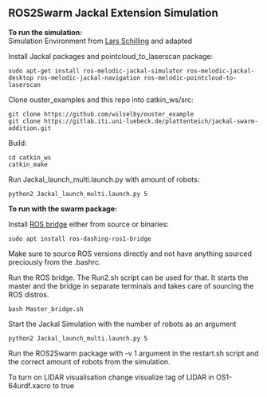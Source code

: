 ## ROS2Swarm Jackal Extension Simulation

**To run the simulation:**    
Simulation Environment from [Lars Schilling](https://github.com/l-schilling/multi_jackal_simulation_rob) and adapted

Install Jackal packages and pointcloud_to_laserscan package:
```
sudo apt-get install ros-melodic-jackal-simulator ros-melodic-jackal-desktop ros-melodic-jackal-navigation ros-melodic-pointcloud-to-laserscan
```
Clone ouster_examples and this repo into catkin_ws/src:
```
git clone https://github.com/wilselby/ouster_example
git clone https://gitlab.iti.uni-luebeck.de/plattenteich/jackal-swarm-addition.git
```
Build:
```
cd catkin_ws
catkin_make   
```
Run Jackal_launch_multi.launch.py with amount of robots:
```
python2 Jackal_launch_multi.launch.py 5
```

**To run with the swarm package:**

Install [ROS bridge](https://github.com/ros2/ros1_bridge) either from source or binaries:
```
sudo apt install ros-dashing-ros1-bridge
```
Make sure to source ROS versions directly and not have anything sourced preciously from the .bashrc. 

Run the ROS bridge. The Run2.sh script can be used for that. It starts the master and the bridge in separate terminals and takes care of sourcing the ROS distros.
```
bash Master_bridge.sh
```

Start the Jackal Simulation with the number of robots as an argument    
```
python2 Jackal_launch_multi.launch.py 5
```

Run the ROS2Swarm package with -v 1 argument in the restart.sh script and the correct amount of robots from the simulation.

To turn on LIDAR visualisation change visualize tag of LIDAR in OS1-64urdf.xacro to true
